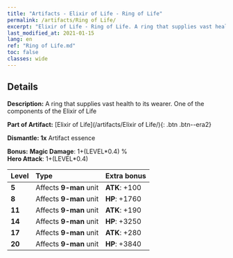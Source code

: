```yaml
---
title: "Artifacts - Elixir of Life - Ring of Life"
permalink: /artifacts/Ring of Life/
excerpt: "Elixir of Life - Ring of Life. A ring that supplies vast health to its wearer. One of the components of the Elixir of Life"
last_modified_at: 2021-01-15
lang: en
ref: "Ring of Life.md"
toc: false
classes: wide
---
```




## Details

 **Description:** A ring that supplies vast health to its wearer. One of the components of the Elixir of Life

 **Part of Artifact:** [Elixir of Life](/artifacts/Elixir of Life/){: .btn .btn--era2}

 **Dismantle: 1x** Artifact essence

 **Bonus:** **Magic Damage**: 1+(LEVEL\*0.4) %<br/>**Hero Attack**: 1+(LEVEL\*0.4)

  |  Level  | Type |    Extra bonus  | 
  |:--------|:-----|:----------------| 
  | **5** | Affects **9-man** unit | **ATK**: +100 | 
  | **8** | Affects **9-man** unit | **HP**: +1760 | 
  | **11** | Affects **9-man** unit | **ATK**: +190 | 
  | **14** | Affects **9-man** unit | **HP**: +3250 | 
  | **17** | Affects **9-man** unit | **ATK**: +280 | 
  | **20** | Affects **9-man** unit | **HP**: +3840 | 
